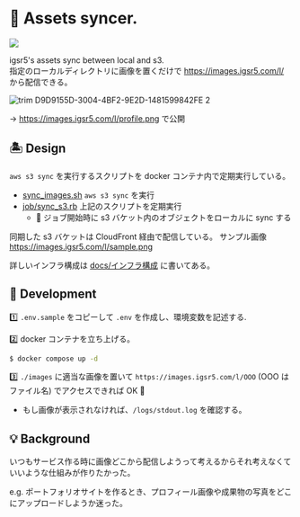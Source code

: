 # :dango: Assets syncer.
![](https://img.shields.io/badge/license-MIT-green)


igsr5's assets sync between local and s3.  
指定のローカルディレクトリに画像を置くだけで https://images.igsr5.com/l/ から配信できる。


![trim D9D9155D-3004-4BF2-9E2D-1481599842FE 2](https://user-images.githubusercontent.com/66525257/154830179-acccf9bf-9d2e-4fd5-847c-ff5b104279e4.gif)

→ https://images.igsr5.com/l/profile.png で公開



## 🏝️ Design

`aws s3 sync` を実行するスクリプトを docker コンテナ内で定期実行している。

- [sync_images.sh](https://github.com/igsr5/igsr5-assets/blob/master/sync_images.sh) `aws s3 sync` を実行
- [job/sync_s3.rb](https://github.com/igsr5/igsr5-assets/blob/master/job/sync_s3.rb) 上記のスクリプトを定期実行
  - 📝 ジョブ開始時に s3 バケット内のオブジェクトをローカルに sync する

同期した s3 バケットは CloudFront 経由で配信している。
サンプル画像 https://images.igsr5.com/l/sample.png

詳しいインフラ構成は [docs/インフラ構成](https://github.com/igsr5/igsr5-assets/blob/master/docs/infra.md) に書いてある。

## 📝 Development
:one: `.env.sample` をコピーして `.env` を作成し、環境変数を記述する.

:two: docker コンテナを立ち上げる。

```sh
$ docker compose up -d
```

:three: `./images` に適当な画像を置いて `https://images.igsr5.com/l/OOO` (OOO はファイル名) でアクセスできれば OK :tada:
  - もし画像が表示されなければ、`/logs/stdout.log` を確認する。


## :bulb: Background
いつもサービス作る時に画像どこから配信しようって考えるからそれ考えなくていいような仕組みが作りたかった。  

e.g.  ポートフォリオサイトを作るとき、プロフィール画像や成果物の写真をどこにアップロードしようか迷った。
